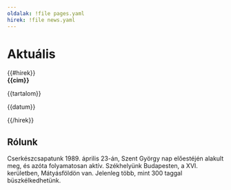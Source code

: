 ```yaml
---
oldalak: !file pages.yaml
hirek: !file news.yaml
---
```

# Aktuális

<section class="two columns">
{{#hirek}}
<div class="card">
<strong>{{cim}}</strong>
<p>{{tartalom}}</p>
<p>{{datum}}</p>
</div>
{{/hirek}}
</section>

## Rólunk

Cserkészcsapatunk 1989. április 23-án, Szent György nap előestéjén alakult meg, és azóta folyamatosan aktív. Székhelyünk Budapesten, a XVI. kerületben, Mátyásföldön van. Jelenleg több, mint 300 taggal büszkélkedhetünk.